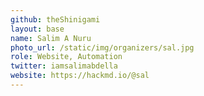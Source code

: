 ```yaml
---
github: theShinigami
layout: base
name: Salim A Nuru
photo_url: /static/img/organizers/sal.jpg
role: Website, Automation
twitter: iamsalimabdella
website: https://hackmd.io/@sal 
---
```

